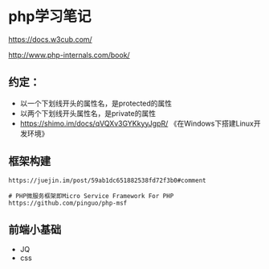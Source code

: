 # php学习笔记

https://docs.w3cub.com/

http://www.php-internals.com/book/ 

## 约定：

- 以一个下划线开头的属性名，是protected的属性
- 以两个下划线开头属性名，是private的属性
- https://shimo.im/docs/qVQXv3GYKkyyJgpR/ 《在Windows下搭建Linux开发环境》

## 框架构建

	https://juejin.im/post/59ab1dc651882538fd72f3b0#comment

	# PHP微服务框架即Micro Service Framework For PHP
	https://github.com/pinguo/php-msf

## 前端小基础

- JQ
- css
